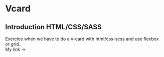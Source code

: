 # Vcard

## Introduction HTML/CSS/SASS

Exercice when we have to do a v-card with html/css-scss and use flexbox or grid.  
My link ->
